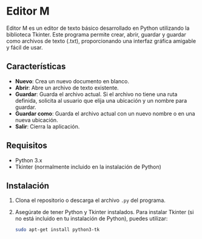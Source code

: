 # Editor M

Editor M es un editor de texto básico desarrollado en Python utilizando la biblioteca Tkinter. Este programa permite crear, abrir, guardar y guardar como archivos de texto (.txt), proporcionando una interfaz gráfica amigable y fácil de usar.

## Características

- **Nuevo**: Crea un nuevo documento en blanco.
- **Abrir**: Abre un archivo de texto existente.
- **Guardar**: Guarda el archivo actual. Si el archivo no tiene una ruta definida, solicita al usuario que elija una ubicación y un nombre para guardar.
- **Guardar como**: Guarda el archivo actual con un nuevo nombre o en una nueva ubicación.
- **Salir**: Cierra la aplicación.

## Requisitos

- Python 3.x
- Tkinter (normalmente incluido en la instalación de Python)

## Instalación

1. Clona el repositorio o descarga el archivo `.py` del programa.

2. Asegúrate de tener Python y Tkinter instalados. Para instalar Tkinter (si no está incluido en tu instalación de Python), puedes utilizar:
   ```bash
   sudo apt-get install python3-tk

